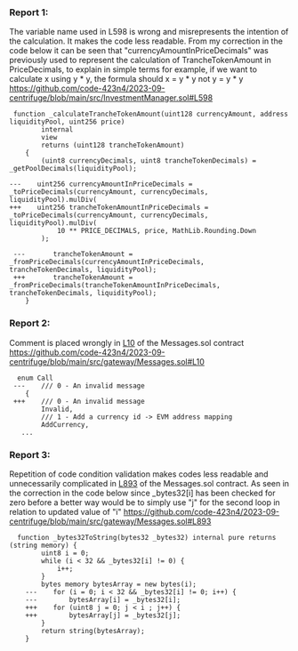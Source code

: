 ### Report 1:
The variable name used in L598 is wrong and misrepresents the intention of the calculation. It makes the code less readable. From my correction in the code below it can be seen that "currencyAmountInPriceDecimals" was previously used to represent the calculation of TrancheTokenAmount in PriceDecimals, to explain in simple terms for example, if we want to calculate x using y * y, the formula should x = y * y not y = y * y
https://github.com/code-423n4/2023-09-centrifuge/blob/main/src/InvestmentManager.sol#L598
```solidity
 function _calculateTrancheTokenAmount(uint128 currencyAmount, address liquidityPool, uint256 price)
        internal
        view
        returns (uint128 trancheTokenAmount)
    {
        (uint8 currencyDecimals, uint8 trancheTokenDecimals) = _getPoolDecimals(liquidityPool);

---    uint256 currencyAmountInPriceDecimals = _toPriceDecimals(currencyAmount, currencyDecimals, liquidityPool).mulDiv(
+++    uint256 trancheTokenAmountInPriceDecimals = _toPriceDecimals(currencyAmount, currencyDecimals, liquidityPool).mulDiv(
            10 ** PRICE_DECIMALS, price, MathLib.Rounding.Down
        );

 ---       trancheTokenAmount = _fromPriceDecimals(currencyAmountInPriceDecimals, trancheTokenDecimals, liquidityPool);
 +++       trancheTokenAmount = _fromPriceDecimals(trancheTokenAmountInPriceDecimals, trancheTokenDecimals, liquidityPool);
    }
```
### Report 2:
Comment is placed wrongly in [L10](https://github.com/code-423n4/2023-09-centrifuge/blob/main/src/gateway/Messages.sol#L10) of the Messages.sol contract 
https://github.com/code-423n4/2023-09-centrifuge/blob/main/src/gateway/Messages.sol#L10
```solidity
  enum Call
 ---    /// 0 - An invalid message
    {
 +++    /// 0 - An invalid message
        Invalid,
        /// 1 - Add a currency id -> EVM address mapping
        AddCurrency,
   ...
```
### Report 3:
Repetition of code condition validation makes codes less readable and unnecessarily complicated in [L893](https://github.com/code-423n4/2023-09-centrifuge/blob/main/src/gateway/Messages.sol#L893) of the Messages.sol contract. As seen in the correction in the code below since _bytes32[i] has been checked for zero before a better way would be to simply use "j" for the second loop in relation to updated value of "i"
https://github.com/code-423n4/2023-09-centrifuge/blob/main/src/gateway/Messages.sol#L893
```solidity
  function _bytes32ToString(bytes32 _bytes32) internal pure returns (string memory) {
        uint8 i = 0;
        while (i < 32 && _bytes32[i] != 0) {
            i++;
        }
        bytes memory bytesArray = new bytes(i);
    ---    for (i = 0; i < 32 && _bytes32[i] != 0; i++) {
    ---        bytesArray[i] = _bytes32[i];
    +++    for (uint8 j = 0; j < i ; j++) {
    +++        bytesArray[j] = _bytes32[j];
        }
        return string(bytesArray);
    }
```